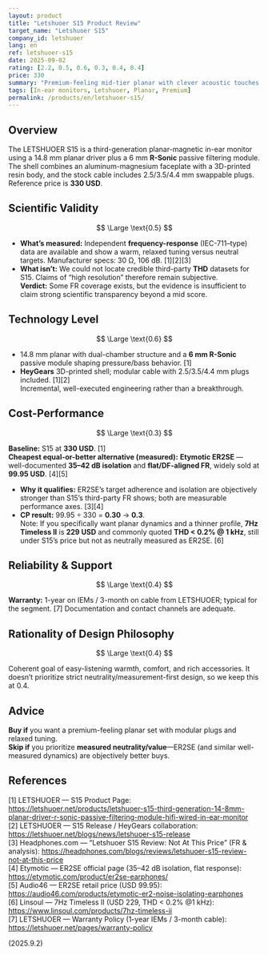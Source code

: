 ```yaml
---
layout: product
title: "Letshuoer S15 Product Review"
target_name: "Letshuoer S15"
company_id: letshuoer
lang: en
ref: letshuoer-s15
date: 2025-09-02
rating: [2.2, 0.5, 0.6, 0.3, 0.4, 0.4]
price: 330
summary: "Premium-feeling mid-tier planar with clever acoustic touches and great accessories; measured transparency and value don’t justify the 330 USD reference."
tags: [In-ear monitors, Letshuoer, Planar, Premium]
permalink: /products/en/letshuoer-s15/
---
```

## Overview

The LETSHUOER S15 is a third-generation planar-magnetic in-ear monitor using a 14.8 mm planar driver plus a 6 mm **R-Sonic** passive filtering module. The shell combines an aluminum-magnesium faceplate with a 3D-printed resin body, and the stock cable includes 2.5/3.5/4.4 mm swappable plugs. Reference price is **330 USD**.

## Scientific Validity

$$ \Large \text{0.5} $$

- **What’s measured:** Independent **frequency-response** (IEC-711–type) data are available and show a warm, relaxed tuning versus neutral targets. Manufacturer specs: 30 Ω, 106 dB. [1][2][3]  
- **What isn’t:** We could not locate credible third-party **THD** datasets for S15. Claims of “high resolution” therefore remain subjective.  
**Verdict:** Some FR coverage exists, but the evidence is insufficient to claim strong scientific transparency beyond a mid score.

## Technology Level

$$ \Large \text{0.6} $$

- 14.8 mm planar with dual-chamber structure and a **6 mm R-Sonic** passive module shaping pressure/bass behavior. [1]  
- **HeyGears** 3D-printed shell; modular cable with 2.5/3.5/4.4 mm plugs included. [1][2]  
Incremental, well-executed engineering rather than a breakthrough.

## Cost-Performance

$$ \Large \text{0.3} $$

**Baseline:** S15 at **330 USD**. [1]  
**Cheapest equal-or-better alternative (measured):** **Etymotic ER2SE** — well-documented **35–42 dB isolation** and **flat/DF-aligned FR**, widely sold at **99.95 USD**. [4][5]  
- **Why it qualifies:** ER2SE’s target adherence and isolation are objectively stronger than S15’s third-party FR shows; both are measurable performance axes. [3][4]  
- **CP result:** 99.95 ÷ 330 = **0.30** → **0.3**.  
Note: If you specifically want planar dynamics and a thinner profile, **7Hz Timeless II** is **229 USD** and commonly quoted **THD < 0.2% @ 1 kHz**, still under S15’s price but not as neutrally measured as ER2SE. [6]

## Reliability & Support

$$ \Large \text{0.4} $$

**Warranty:** 1-year on IEMs / 3-month on cable from LETSHUOER; typical for the segment. [7] Documentation and contact channels are adequate.

## Rationality of Design Philosophy

$$ \Large \text{0.4} $$

Coherent goal of easy-listening warmth, comfort, and rich accessories. It doesn’t prioritize strict neutrality/measurement-first design, so we keep this at 0.4.

## Advice

**Buy if** you want a premium-feeling planar set with modular plugs and relaxed tuning.  
**Skip if** you prioritize **measured neutrality/value**—ER2SE (and similar well-measured dynamics) are objectively better buys.

## References

[1] LETSHUOER — S15 Product Page: https://letshuoer.net/products/letshuoer-s15-third-generation-14-8mm-planar-driver-r-sonic-passive-filtering-module-hifi-wired-in-ear-monitor  
[2] LETSHUOER — S15 Release / HeyGears collaboration: https://letshuoer.net/blogs/news/letshuoer-s15-release  
[3] Headphones.com — “Letshuoer S15 Review: Not At This Price” (FR & analysis): https://headphones.com/blogs/reviews/letshuoer-s15-review-not-at-this-price  
[4] Etymotic — ER2SE official page (35–42 dB isolation, flat response): https://etymotic.com/product/er2se-earphones/  
[5] Audio46 — ER2SE retail price (USD 99.95): https://audio46.com/products/etymotic-er2-noise-isolating-earphones  
[6] Linsoul — 7Hz Timeless II (USD 229, THD < 0.2% @1 kHz): https://www.linsoul.com/products/7hz-timeless-ii  
[7] LETSHUOER — Warranty Policy (1-year IEMs / 3-month cable): https://letshuoer.net/pages/warranty-policy  

(2025.9.2)

